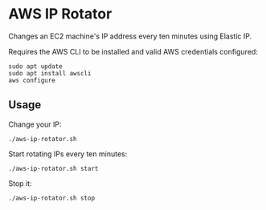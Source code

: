 AWS IP Rotator
==============

Changes an EC2 machine's IP address every ten minutes using Elastic IP.

Requires the AWS CLI to be installed and valid AWS credentials configured:

    sudo apt update
    sudo apt install awscli
    aws configure


Usage
-----

Change your IP:

    ./aws-ip-rotator.sh

Start rotating IPs every ten minutes:

    ./aws-ip-rotator.sh start

Stop it:

    ./aws-ip-rotator.sh stop
